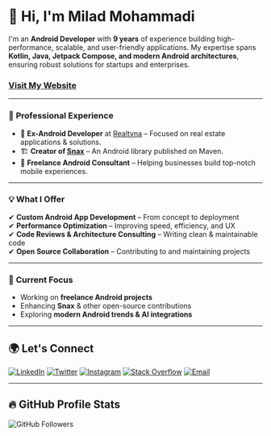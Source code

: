 # 👋 Hi, I'm Milad Mohammadi

I'm an **Android Developer** with **9 years** of experience building high-performance, scalable, and user-friendly applications. My expertise spans **Kotlin, Java, Jetpack Compose, and modern Android architectures**, ensuring robust solutions for startups and enterprises.
### **[Visit My Website](https://vimilad.com)**

---

### 🚀 **Professional Experience**
- 💼 **Ex-Android Developer** at [Realtyna](https://realtyna.com/) – Focused on real estate applications & solutions.
- 🏗 **Creator of [Snax](https://central.sonatype.com/artifact/com.vimilad/Snax)** – An Android library published on Maven.
- 🔧 **Freelance Android Consultant** – Helping businesses build top-notch mobile experiences.

---

### 💡 **What I Offer**
✔ **Custom Android App Development** – From concept to deployment  
✔ **Performance Optimization** – Improving speed, efficiency, and UX  
✔ **Code Reviews & Architecture Consulting** – Writing clean & maintainable code  
✔ **Open Source Collaboration** – Contributing to and maintaining projects  

---

### 📌 **Current Focus**
- Working on **freelance Android projects**
- Enhancing **Snax** & other open-source contributions
- Exploring **modern Android trends & AI integrations**

---

## 🌍 **Let's Connect**
[![LinkedIn](https://img.shields.io/badge/-LinkedIn-0A66C2?logo=linkedin&logoColor=white)](https://www.linkedin.com/in/vimilad/)
[![Twitter](https://img.shields.io/twitter/follow/vimiladi)](https://twitter.com/vimiladi)
[![Instagram](https://img.shields.io/badge/-Instagram-8a3ab9?logo=instagram&logoColor=white)](https://www.instagram.com/vimilad/)
[![Stack Overflow](https://img.shields.io/badge/-Stackoverflow-F48024?logo=stackoverflow&logoColor=white)](https://stackoverflow.com/users/9764331/milad-mohammadi)
[![Email](https://img.shields.io/badge/-Gmail-4285F4?logo=gmail&logoColor=white)](mailto:mohammadi.dev@gmail.com)

---

## 🔥 **GitHub Profile Stats**
![GitHub Followers](https://img.shields.io/github/followers/milad-mohammadi)
